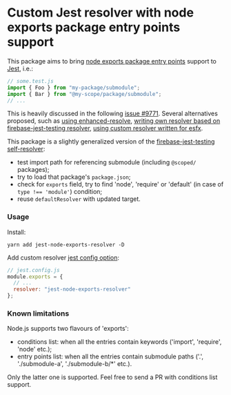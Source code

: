 # Custom Jest resolver with node exports package entry points support

This package aims to bring [node exports package entry points](https://nodejs.org/api/packages.html#packages_package_entry_points) support to [Jest](https://github.com/facebook/jest), i.e.:

```javascript
// some.test.js
import { Foo } from "my-package/submodule";
import { Bar } from "@my-scope/package/submodule";
// ...
```

This is heavily discussed in the following [issue #9771](https://github.com/facebook/jest/issues/9771).
Several alternatives proposed, such as
[using enhanced-resolve](https://github.com/facebook/jest/issues/9771#issuecomment-841624042),
[writing own resolver based on firebase-jest-testing resolver](https://github.com/facebook/jest/issues/9771#issuecomment-677759334),
[using custom resolver written for esfx](https://github.com/facebook/jest/issues/9771#issuecomment-838867473).

This package is a slightly generalized version of the [firebase-jest-testing self-resolver](https://github.com/akauppi/firebase-jest-testing/blob/0.0.3-beta.4/sample/hack-jest/self-resolver.cjs):

- test import path for referencing submodule (including `@scoped/` packages);
- try to load that package's `package.json`;
- check for `exports` field, try to find 'node', 'require' or 'default' (in case of `type !== 'module'`) condition;
- reuse `defaultResolver` with updated target.

### Usage

Install:

```shell
yarn add jest-node-exports-resolver -D
```

Add custom resolver [jest config option](https://jestjs.io/docs/configuration#resolver-string):

```javascript
// jest.config.js
module.exports = {
  // ...
  resolver: "jest-node-exports-resolver"
};
```

### Known limitations

Node.js supports two flavours of 'exports':

- conditions list: when all the entries contain keywords ('import', 'require', 'node' etc.);
- entry points list: when all the entries contain submodule paths ('.', './submodule-a', './submodule-b/\*' etc.).

Only the latter one is supported. Feel free to send a PR with conditions list support.
